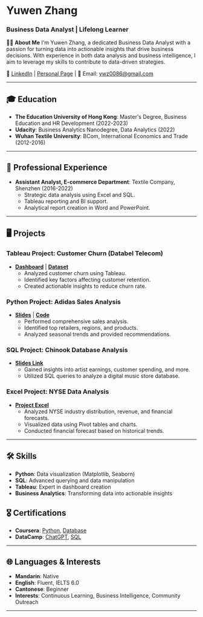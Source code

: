 # Yuwen Zhang

### Business Data Analyst | Lifelong Learner

👩‍💼 **About Me**
I'm Yuwen Zhang, a dedicated Business Data Analyst with a passion for turning data into actionable insights that drive business decisions. With experience in both data analysis and business intelligence, I aim to leverage my skills to contribute to data-driven strategies.

🔗 [LinkedIn](https://www.linkedin.com/in/yuwen-zhang-854000254) | [Personal Page](https://ywzhk.github.io) | 📧 Email: ywz0086@gmail.com

---

## 🎓 Education

- **The Education University of Hong Kong**: Master's Degree, Business Education and HR Development (2022-2023)
- **Udacity**: Business Analytics Nanodegree, Data Analytics (2022)
- **Wuhan Textile University**: BCom, International Economics and Trade (2012-2016)

---

## 💼 Professional Experience

- **Assistant Analyst, E-commerce Department**: Textile Company, Shenzhen (2016-2022)
  - Strategic data analysis using Excel and SQL.
  - Tableau reporting and BI support.
  - Analytical report creation in Word and PowerPoint.

---

## 🖥️ Projects

### **Tableau Project: Customer Churn** (Databel Telecom)
- **[Dashboard](https://public.tableau.com/shared/S98Z4PC53?:display_count=n&:origin=viz_share_link)** | **[Dataset](https://github.com/kshitiz311/Customer-Churn-Analysis/blob/main/Databel%20-%20Data.csv)**
  - Analyzed customer churn using Tableau.
  - Identified key factors affecting customer retention.
  - Created actionable insights to reduce churn rate.

### **Python Project: Adidas Sales Analysis**
- **[Slides](https://docs.google.com/presentation/d/1obe4GXAEgYjfFVr_xjOtsOSwdJTiASxxPAlRsR77MG4/edit?usp=drive_link)** | **[Code](https://www.kaggle.com/code/ywzkaggle/adidas-sales-analysis)**
  - Performed comprehensive sales analysis.
  - Identified top retailers, regions, and products.
  - Analyzed seasonal trends and provided recommendations.

### **SQL Project: Chinook Database Analysis**
- **[Slides Link](https://docs.google.com/presentation/d/1BISormJd7YBJ4gQRUQmBDO-2khah4tG6/edit?usp=drive_link&ouid=108811616458161862638&rtpof=true&sd=true)**
  - Gained insights into artist earnings, customer spending, and more.
  - Utilized SQL queries to analyze a digital music store database.
 

### **Excel Project: NYSE Data Analysis**
- **[Project Excel](https://docs.google.com/spreadsheets/d/1dMRPPecC44VGlS_V8dq1iBnbZM4RAGZE/edit?usp=drive_link&ouid=108811616458161862638&rtpof=true&sd=true)**
  - Analyzed NYSE industry distribution, revenue, and financial forecasts.
  - Visualized data using Pivot tables and charts.
  - Conducted financial forecast based on historical trends.

---

## 🛠️ Skills

- **Python**: Data visualization (Matplotlib, Seaborn)
- **SQL**: Advanced querying and data manipulation
- **Tableau**: Expert in dashboard creation
- **Business Analytics**: Transforming data into actionable insights

## 🎖️ Certifications

- **Coursera**: [Python](https://www.coursera.org/account/accomplishments/verify/6NQMKPAKVZXG), [Database](https://www.coursera.org/account/accomplishments/certificate/W92DBYDG3B5C)
- **DataCamp**: [ChatGPT](https://www.datacamp.com/statement-of-accomplishment/course/07bf9742032552d0d3f644f43c61296756dba549), [SQL](https://www.datacamp.com/statement-of-accomplishment/course/82bfcf83ebedb8d24fdc7e77dd3d9e7fc686fe5f)

---

## 🌐 Languages & Interests

- **Mandarin**: Native
- **English**: Fluent, IELTS 6.0
- **Cantonese**: Beginner
- **Interests**: Continuous Learning, Business Intelligence, Community Outreach

---



